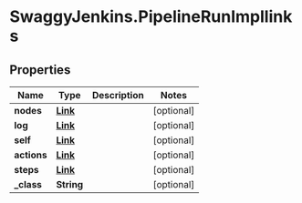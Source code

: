 # SwaggyJenkins.PipelineRunImpllinks

## Properties
Name | Type | Description | Notes
------------ | ------------- | ------------- | -------------
**nodes** | [**Link**](Link.md) |  | [optional] 
**log** | [**Link**](Link.md) |  | [optional] 
**self** | [**Link**](Link.md) |  | [optional] 
**actions** | [**Link**](Link.md) |  | [optional] 
**steps** | [**Link**](Link.md) |  | [optional] 
**_class** | **String** |  | [optional] 


